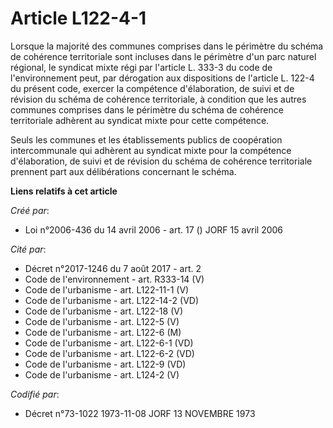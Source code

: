 # Article L122-4-1

Lorsque la majorité des communes comprises dans le périmètre du schéma de cohérence territoriale sont incluses dans le
périmètre d'un parc naturel régional, le syndicat mixte régi par l'article L. 333-3 du code de l'environnement peut, par
dérogation aux dispositions de l'article L. 122-4 du présent code, exercer la compétence d'élaboration, de suivi et de
révision du schéma de cohérence territoriale, à condition que les autres communes comprises dans le périmètre du schéma de
cohérence territoriale adhèrent au syndicat mixte pour cette compétence.

Seuls les communes et les établissements publics de coopération intercommunale qui adhèrent au syndicat mixte pour la
compétence d'élaboration, de suivi et de révision du schéma de cohérence territoriale prennent part aux délibérations
concernant le schéma.

**Liens relatifs à cet article**

_Créé par_:

  - Loi n°2006-436 du 14 avril 2006 - art. 17 () JORF 15 avril 2006

_Cité par_:

  - Décret n°2017-1246 du 7 août 2017 - art. 2
  - Code de l'environnement - art. R333-14 (V)
  - Code de l'urbanisme - art. L122-11-1 (V)
  - Code de l'urbanisme - art. L122-14-2 (VD)
  - Code de l'urbanisme - art. L122-18 (V)
  - Code de l'urbanisme - art. L122-5 (V)
  - Code de l'urbanisme - art. L122-6 (M)
  - Code de l'urbanisme - art. L122-6-1 (VD)
  - Code de l'urbanisme - art. L122-6-2 (VD)
  - Code de l'urbanisme - art. L122-9 (VD)
  - Code de l'urbanisme - art. L124-2 (V)

_Codifié par_:

  - Décret n°73-1022 1973-11-08 JORF 13 NOVEMBRE 1973
